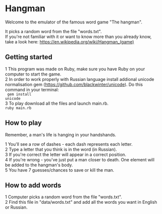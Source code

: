 # Hangman
Welcome to the emulator of the famous word game "The hangman".<br />

It picks a random word from the file "words.txt".<br />
If you're not familiar with it or want to know more than you already know, take a look here: https://en.wikipedia.org/wiki/Hangman_(game)<br />

## Getting started<br />

1 This program was made on Ruby, make sure you have Ruby on your computer to start the game.<br />
2 In order to work properly with Russian language install addional unicode normalisation gem (https://github.com/blackwinter/unicode). Do this command in your terminal:<br />
<code>   gem install unicode</code><br />
3 To play download all the files and launch main.rb.<br />
<code>ruby main.rb</code>

## How to play<br />

Remember, a man's life is hanging in your handshands.<br />

1 You'll see a row of dashes - each dash represents each letter.<br />
2 Type a letter that you think is in the word (in Russian).<br />
3 If you're correct the letter will appear in a correct position.<br />
4 If you're wrong - you've just put a man closer to death. One element will be added to the hangman's body.<br />
5 You have 7 guesses/chances to save or kill the man.<br />

## How to add words<br />

1 Computer picks a random word from the file "words.txt".<br />
2 Find this file in "data/words.txt" and add all the words you want in English or Russian.<br />
